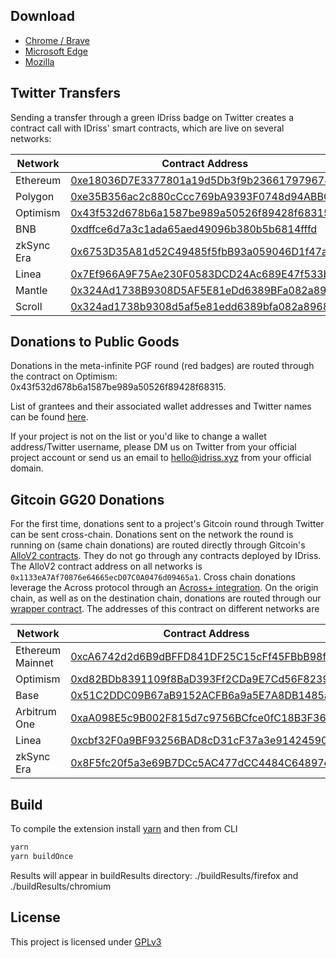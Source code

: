 ## Download
* [Chrome / Brave](https://chrome.google.com/webstore/detail/idriss-crypto/fghhpjoffbgecjikiipbkpdakfmkbmig)
* [Microsoft Edge](https://microsoftedge.microsoft.com/addons/detail/idrisscrypto/jgnmbeoapdbocaajhmfjhldhcpngfiol)
* [Mozilla](https://addons.mozilla.org/pl/firefox/addon/idriss-crypto/?utm_source=addons.mozilla.org&utm_medium=referral&utm_content=search)

## Twitter Transfers

Sending a transfer through a green IDriss badge on Twitter creates a contract call with IDriss' smart contracts, which are live on several networks:

| Network                 | Contract Address                               |
|----------------------------|-----------------------------------------------|
| Ethereum                    | [0xe18036D7E3377801a19d5Db3f9b236617979674E](https://etherscan.io/address/0xe18036D7E3377801a19d5Db3f9b236617979674E#code)   |
| Polygon | [0xe35B356ac2c880cCcc769bA9393F0748d94ABBCa](https://polygonscan.com/address/0xe35B356ac2c880cCcc769bA9393F0748d94ABBCa#code)   |
| Optimism                 | [0x43f532d678b6a1587be989a50526f89428f68315](https://optimistic.etherscan.io/address/0x43f532d678b6a1587be989a50526f89428f68315#code)   |
| BNB | [0xdffce6d7a3c1ada65aed49096b380b5b6814fffd](https://bscscan.com/address/0xdffce6d7a3c1ada65aed49096b380b5b6814fffd#code)   |
| zkSync Era     | [0x6753D35A81d52C49485f5fbB93a059046D1f47a8](https://explorer.zksync.io/address/0x6753D35A81d52C49485f5fbB93a059046D1f47a8#contract)   |
| Linea           | [0x7Ef966A9F75Ae230F0583DCD24Ac689E47f533be](https://lineascan.build/address/0x7Ef966A9F75Ae230F0583DCD24Ac689E47f533be#code)   |
| Mantle           | [0x324Ad1738B9308D5AF5E81eDd6389BFa082a8968](https://explorer.mantle.xyz/address/0x324Ad1738B9308D5AF5E81eDd6389BFa082a8968?tab=contract)   |
| Scroll           | [0x324ad1738b9308d5af5e81edd6389bfa082a8968](https://scrollscan.com/address/0x324ad1738b9308d5af5e81edd6389bfa082a8968#code)   |


## Donations to Public Goods

Donations in the meta-infinite PGF round (red badges) are routed through the contract on Optimism: 0x43f532d678b6a1587be989a50526f89428f68315.

List of grantees and their associated wallet addresses and Twitter names can be found [here](https://github.com/idriss-crypto/browser-extensions/blob/master/src/common/customTwitterAccounts.json).

If your project is not on the list or you'd like to change a wallet address/Twitter username, please DM us on Twitter from your official project account or send us an email to hello@idriss.xyz from your official domain.

## Gitcoin GG20 Donations
For the first time, donations sent to a project's Gitcoin round through Twitter can be sent cross-chain. 
Donations sent on the network the round is running on (same chain donations) are routed directly through Gitcoin's [AlloV2 contracts](https://github.com/allo-protocol/allo-v2). They do not go through any contracts deployed by IDriss. The AlloV2 contract address on all networks is `0x1133eA7Af70876e64665ecD07C0A0476d09465a1`.
Cross chain donations leverage the Across protocol through an [Across+ integration](https://docs.across.to/integration-guides/across+-integration). On the origin chain, as well as on the destination chain, donations are routed through our [wrapper contract](https://github.com/idriss-crypto/contracts/blob/DonationWrapper/src/contracts/DonationWrapper.sol). The addresses of this contract on different networks are

| Network                 | Contract Address                               |
|----------------------------|-----------------------------------------------|
| Ethereum Mainnet                    | [0xcA6742d2d6B9dBFFD841DF25C15cFf45FBbB98f4](https://etherscan.io/address/0xcA6742d2d6B9dBFFD841DF25C15cFf45FBbB98f4#code)   |
| Optimism | [0xd82BDb8391109f8BaD393Ff2CDa9E7Cd56F8239C](https://optimistic.etherscan.io/address/0xd82BDb8391109f8BaD393Ff2CDa9E7Cd56F8239C#code)   |
| Base                | [0x51C2DDC09B67aB9152ACFB6a9a5E7A8DB1485ae8](https://basescan.org/address/0x51C2DDC09B67aB9152ACFB6a9a5E7A8DB1485ae8#code)   |
| Arbitrum One | [0xaA098E5c9B002F815d7c9756BCfce0fC18B3F362](https://arbiscan.io/address/0xaA098E5c9B002F815d7c9756BCfce0fC18B3F362#code)   |
| Linea     | [0xcbf32F0a9BF93256BAD8cD31cF37a3e914245908](https://lineascan.build/address/0xcbf32F0a9BF93256BAD8cD31cF37a3e914245908#code)   |
| zkSync Era                | [0x8F5fc20f5a3e69B7DCc5AC477dCC4484C64897dA](https://explorer.zksync.io/address/0x8F5fc20f5a3e69B7DCc5AC477dCC4484C64897dA#contract)   |


## Build
To compile the extension install [yarn](https://yarnpkg.com/) and then from CLI

```bash
yarn
yarn buildOnce
```

Results will appear in buildResults directory: ./buildResults/firefox and ./buildResults/chromium

## License

This project is licensed under [GPLv3](https://github.com/idriss-crypto/browser-extensions/blob/master/LICENSE)

